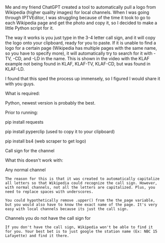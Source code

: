 Me and my friend ChatGPT created a tool to automatically pull a logo from Wikipedia (higher quality images) for local channels. When I was going through IPTVEditor, I was struggling because of the time it took to go to each Wikipedia page and get the photo and copy it, so I decided to make a little Python script for it.

The way it works is you just type in the 3-4 letter call sign, and it will copy the logo onto your clipboard, ready for you to paste. If it is unable to find a logo for a certain page (Wikipedia has multiple pages with the same name, so you have to specify more), it will automatically try to search for it with -TV, -CD, and -LD in the name. This is shown in the video with the KLAF example not being found in KLAF, KLAF-TV, KLAF-CD, but was found in KLAF-LD.

I found that this sped the process up immensely, so I figured I would share it with you guys.

What is required:

Python, newest version is probably the best.

Prior to running:

  pip install requests

  pip install pyperclip (used to copy it to your clipboard)

  pip install bs4 (web scraper to get logo)

  Call sign for the channel

What this doesn't work with:

  Any normal channel

    The reason for this is that it was created to automatically capitalize all letters so that Wikipedia could recognize the call sign. However, with normal channels, not all the letters are capitalized. Plus, you need to replace spaces with underscores.

    You could hypothetically remove .upper() from the the_page variable, but you would also have to know the exact name of the page. It's very easy with local channels because its just the call sign.

  Channels you do not have the call sign for

    If you don't have the call sign, Wikipedia won't be able to find it for you. Your best bet is to just google the station name (Ex: NBC 15 Lafayette) and find it there.
